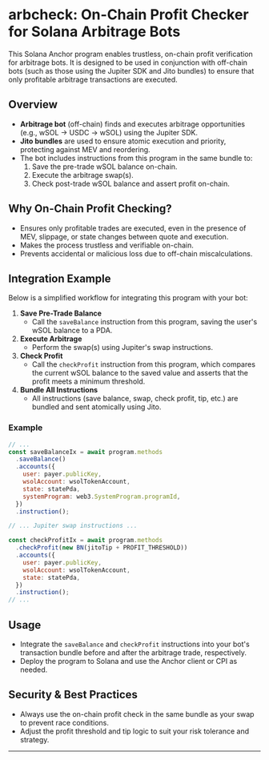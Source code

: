 # arbcheck: On-Chain Profit Checker for Solana Arbitrage Bots

This Solana Anchor program enables trustless, on-chain profit verification for arbitrage bots. It is designed to be used in conjunction with off-chain bots (such as those using the Jupiter SDK and Jito bundles) to ensure that only profitable arbitrage transactions are executed.

## Overview
- **Arbitrage bot** (off-chain) finds and executes arbitrage opportunities (e.g., wSOL → USDC → wSOL) using the Jupiter SDK.
- **Jito bundles** are used to ensure atomic execution and priority, protecting against MEV and reordering.
- The bot includes instructions from this program in the same bundle to:
  1. Save the pre-trade wSOL balance on-chain.
  2. Execute the arbitrage swap(s).
  3. Check post-trade wSOL balance and assert profit on-chain.

## Why On-Chain Profit Checking?
- Ensures only profitable trades are executed, even in the presence of MEV, slippage, or state changes between quote and execution.
- Makes the process trustless and verifiable on-chain.
- Prevents accidental or malicious loss due to off-chain miscalculations.

## Integration Example
Below is a simplified workflow for integrating this program with your bot:

1. **Save Pre-Trade Balance**
   - Call the `saveBalance` instruction from this program, saving the user's wSOL balance to a PDA.
2. **Execute Arbitrage**
   - Perform the swap(s) using Jupiter's swap instructions.
3. **Check Profit**
   - Call the `checkProfit` instruction from this program, which compares the current wSOL balance to the saved value and asserts that the profit meets a minimum threshold.
4. **Bundle All Instructions**
   - All instructions (save balance, swap, check profit, tip, etc.) are bundled and sent atomically using Jito.

### Example
```js
// ...
const saveBalanceIx = await program.methods
  .saveBalance()
  .accounts({
    user: payer.publicKey,
    wsolAccount: wsolTokenAccount,
    state: statePda,
    systemProgram: web3.SystemProgram.programId,
  })
  .instruction();

// ... Jupiter swap instructions ...

const checkProfitIx = await program.methods
  .checkProfit(new BN(jitoTip + PROFIT_THRESHOLD))
  .accounts({
    user: payer.publicKey,
    wsolAccount: wsolTokenAccount,
    state: statePda,
  })
  .instruction();
// ...
```

## Usage
- Integrate the `saveBalance` and `checkProfit` instructions into your bot's transaction bundle before and after the arbitrage trade, respectively.
- Deploy the program to Solana and use the Anchor client or CPI as needed.

## Security & Best Practices
- Always use the on-chain profit check in the same bundle as your swap to prevent race conditions.
- Adjust the profit threshold and tip logic to suit your risk tolerance and strategy.

---



